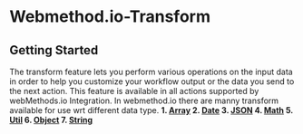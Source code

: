 # Webmethod.io-Transform
## Getting Started
The transform feature lets you perform various operations on the input data in order to help you customize your workflow output or the data you send to the next action. This feature is available in all actions supported by webMethods.io Integration. 
In webmethod.io there are manny transform available for use wrt different data type.
<b>1. [Array](https://github.com/SoftwareAG/Transform-Array)
2. [Date](https://github.com/SoftwareAG/Transform-Date)
3. [JSON](https://github.com/SoftwareAG/Transform-JSON)
4. [Math](https://github.com/SoftwareAG/Transform-Math)
5. [Util](https://github.com/SoftwareAG/Transform-Util)
6. [Object](https://github.com/SoftwareAG/Transform-Object)
7. [String](https://github.com/SoftwareAG/Transform-String)</b>

